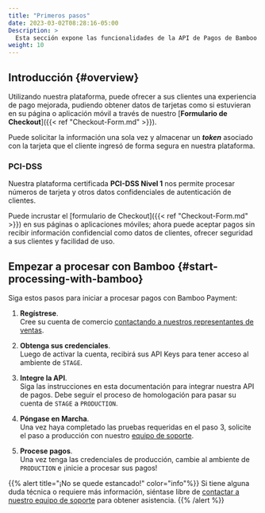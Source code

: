 ```yaml
---
title: "Primeros pasos"
date: 2023-03-02T08:28:16-05:00
Description: >
  Esta sección expone las funcionalidades de la API de Pagos de Bamboo para una segura integración con nuestra plataforma.
weight: 10
---
```


## Introducción {#overview}
Utilizando nuestra plataforma, puede ofrecer a sus clientes una experiencia de pago mejorada, pudiendo obtener datos de tarjetas como si estuvieran en su página o aplicación móvil a través de nuestro [**Formulario de Checkout**]({{< ref "Checkout-Form.md" >}}).

Puede solicitar la información una sola vez y almacenar un _**token**_ asociado con la tarjeta que el cliente ingresó de forma segura en nuestra plataforma.

### PCI-DSS
Nuestra plataforma certificada **PCI-DSS Nivel 1** nos permite procesar números de tarjeta y otros datos confidenciales de autenticación de clientes.

Puede incrustar el [formulario de Checkout]({{< ref "Checkout-Form.md" >}}) en sus páginas o aplicaciones móviles; ahora puede aceptar pagos sin recibir información confidencial como datos de clientes, ofrecer seguridad a sus clientes y facilidad de uso.

## Empezar a procesar con Bamboo {#start-processing-with-bamboo}
Siga estos pasos para iniciar a procesar pagos con Bamboo Payment:

1. **Regístrese**.<br>Cree su cuenta de comercio [contactando a nuestros representantes de ventas](mailto:sales@bamboopayment.com).

2. **Obtenga sus credenciales**.<br>Luego de activar la cuenta, recibirá sus API Keys para tener acceso al ambiente de `STAGE`.

3. **Integre la API**.<br>Siga las instrucciones en esta documentación para integrar nuestra API de pagos. Debe seguir el proceso de homologación para pasar su cuenta de `STAGE` a `PRODUCTION`.

4. **Póngase en Marcha**.<br>Una vez haya completado las pruebas requeridas en el paso 3, solicite el paso a producción con nuestro [equipo de soporte](mailto:soportecomercios@bamboopayment.com).

5. **Procese pagos**.<br>Una vez tenga las credenciales de producción, cambie al ambiente de `PRODUCTION` e ¡inicie a procesar sus pagos!

{{% alert title="¡No se quede estancado!" color="info"%}}
Si tiene alguna duda técnica o requiere más información, siéntase libre de [contactar a nuestro equipo de soporte](mailto:soportecomercios@bamboopayment.com) para obtener asistencia.
{{% /alert %}}

<!--1 - Sign Up: Create your merchant account contacting our sales representatives sales@bamboopayment.com

{{% alert title="Info note" color="info"%}}
This is an info note
{{% /alert %}}

{{% alert title="Warning note" color="warning"%}}
This is a warning note
{{% /alert %}}

{{% alert title="Danger note" color="danger"%}}
This is a warning note
{{% /alert %}}-->
